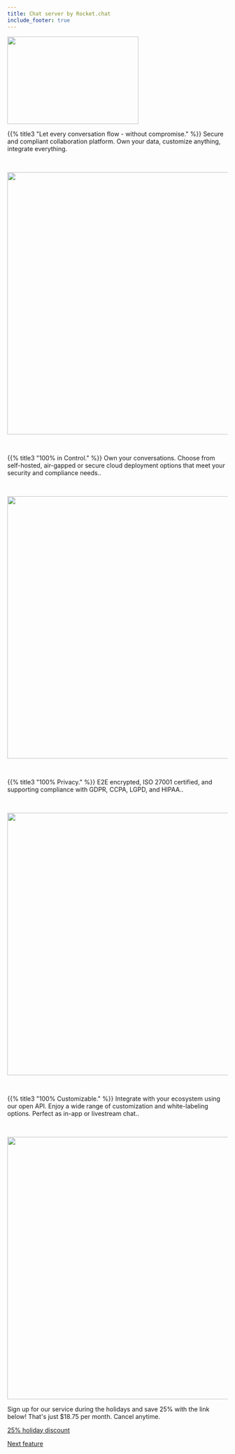 ```yaml
---
title: Chat server by Rocket.chat
include_footer: true
---
```

<img src="https://workmates.live/wp-content/uploads/2022/11/rocket.chat-logo.png" 
     width="300" 
     height="200" />

{{% title3 "Let every conversation flow - without compromise." %}}
Secure and compliant collaboration platform.
Own your data, customize anything, integrate everything.

<br>

<img src="/uploads/r1.png" 
     width="600" 
     height="600" />

<br>  

{{% title3 "100% in Control." %}}
Own your conversations. Choose from self-hosted, air-gapped or secure cloud deployment options that meet your security and compliance needs..

<br>

<img src="/uploads/r2.png" 
     width="600" 
     height="600" />

<br>  

{{% title3 "100% Privacy." %}}
E2E encrypted, ISO 27001 certified, and supporting compliance with GDPR, CCPA, LGPD, and HIPAA..

<br>

<img src="/uploads/r3.webp" 
     width="600" 
     height="600" />

<br>

{{% title3 "100% Customizable." %}}
Integrate with your ecosystem using our open API. Enjoy a wide range of customization and white-labeling options. Perfect as in-app or livestream chat..

<br>

<img src="/uploads/r5.png" 
     width="600" 
     height="600" />


Sign up for our service during the holidays and save 25% with the link below!  That's just $18.75 per month.  Cancel anytime.

 <a href="https://blog.workmates.live/workmates-holiday-season-discount">25% holiday discount</a> 




 <a href="https://workdojos.com/features/db">Next feature</a> 